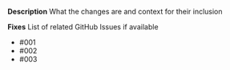 **Description**
What the changes are and context for their inclusion

**Fixes**
List of related GitHub Issues if available

- #001
- #002
- #003
